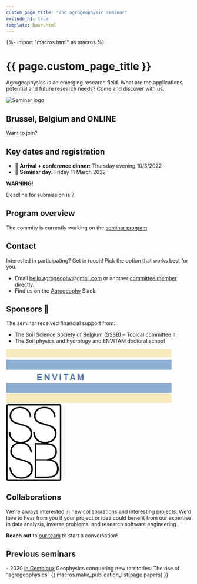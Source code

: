 ```yaml
---
custom_page_title: "2nd agrogeophysic seminar"
exclude_h1: true
template: base.html
---
```

{%- import "macros.html" as macros %}


<div class="row mb-3 align-items-center">
<div class="col-md-9 col-sm-8 col-8">

# {{ page.custom_page_title }}

<p class="lead">
Agrogeophysics is an emerging research field. What are the applications, potential and future research needs? Come and discover with us.
</p>

</div>
<div class="col-md-3 col-sm-4 col-4">
  <img alt="Seminar logo" src="{{ config.logo }}">
</div>
</div>


## Brussel, Belgium and ONLINE
Want to join?


## Key dates and registration

* 🛬 **Arrival + conference dinner:** Thursday evening 10/3/2022
* 📅 **Seminar day:** Friday 11 March 2022


<div class="callout callout-warning">

<i class="fa fa-exclamation-triangle text-danger" aria-hidden="true"></i>
**WARNING!**
<i class="fa fa-exclamation-triangle text-danger" aria-hidden="true"></i>

Deadline for submission is ?

</div>


## Program overview

The commity is currently working on the [seminar program](program).


## Contact

<p class="lead">
Interested in participating? Get in touch! Pick the option that works best
for you.
</p>

<ul class="fa-ul my-5">
<li>
<i class="fa-li fa fa-envelope-open fa-fw" aria-hidden="true"></i>
Email <a href="hello.agrogeophy@gmail.com">hello.agrogeophy@gmail.com</a> or another <a href="committees">committee member</a> directly.
</li>
<li>
<i class="fa-li fab fa-slack fa-fw" aria-hidden="true"></i>
Find us on the <a href="/https://agrogeophy.slack.com/">Agrogeophy</a> Slack.
</li>
</ul>

## Sponsors 🙌

<style>
img {
  border-radius: 4px;
  width: 150px;
}

#envitam {
  width: 450px;
}
</style>


<div class="callout">
 The seminar received financial support from:

<p>
<ul>
  <li> The <a href="http://www.soilbelgium.be/"> Soil Science Society of Belgium (SSSB) </a> – Topical committee II. </li>
  <li> The Soil physics and hydrology and ENVITAM doctoral school </li>
</ul>

<img id=envitam src="images/logo_envitam.png"
     alt="ENVITAM">
<img src="images/logotransp.png"
     alt="SSSB">
     
</p>
</div>



## Collaborations

We're always interested in new collaborations and interesting projects.
We'd love to hear from you if your project or idea could benefit from our
expertise in data analysis, inverse problems, and research software
engineering.

**Reach out** to [our team](committees) to start a conversation!


## Previous seminars

<p class="lead">
- 2020 <a href="http://www.soilbelgium.be/?p=3596">in Gembloux</a>
Geophysics conquering new territories: The rise of “agrogeophysics”
{{ macros.make_publication_list(page.papers) }}

</p>




